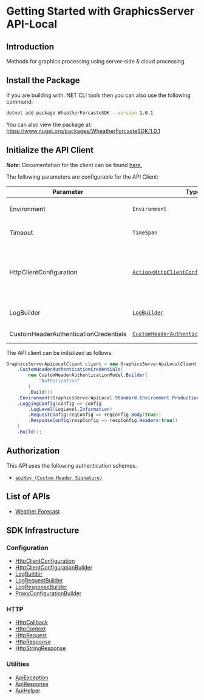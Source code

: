 
# Getting Started with GraphicsServer API-Local

## Introduction

Methods for graphics processing using server-side & cloud processing.

## Install the Package

If you are building with .NET CLI tools then you can also use the following command:

```bash
dotnet add package WheatherForcasteSDK --version 1.0.1
```

You can also view the package at:
https://www.nuget.org/packages/WheatherForcasteSDK/1.0.1

## Initialize the API Client

**_Note:_** Documentation for the client can be found [here.](https://www.github.com/shadabgraphxsource/wheather-forcaste-dotnet-sdk/tree/1.0.1/doc/client.md)

The following parameters are configurable for the API Client:

| Parameter | Type | Description |
|  --- | --- | --- |
| Environment | `Environment` | The API environment. <br> **Default: `Environment.Production`** |
| Timeout | `TimeSpan` | Http client timeout.<br>*Default*: `TimeSpan.FromSeconds(30)` |
| HttpClientConfiguration | [`Action<HttpClientConfiguration.Builder>`](https://www.github.com/shadabgraphxsource/wheather-forcaste-dotnet-sdk/tree/1.0.1/doc/http-client-configuration-builder.md) | Action delegate that configures the HTTP client by using the HttpClientConfiguration.Builder for customizing API call settings.<br>*Default*: `new HttpClient()` |
| LogBuilder | [`LogBuilder`](https://www.github.com/shadabgraphxsource/wheather-forcaste-dotnet-sdk/tree/1.0.1/doc/log-builder.md) | Represents the logging configuration builder for API calls |
| CustomHeaderAuthenticationCredentials | [`CustomHeaderAuthenticationCredentials`](https://www.github.com/shadabgraphxsource/wheather-forcaste-dotnet-sdk/tree/1.0.1/doc/auth/custom-header-signature.md) | The Credentials Setter for Custom Header Signature |

The API client can be initialized as follows:

```csharp
GraphicsServerApiLocalClient client = new GraphicsServerApiLocalClient.Builder()
    .CustomHeaderAuthenticationCredentials(
        new CustomHeaderAuthenticationModel.Builder(
            "Authorization"
        )
        .Build())
    .Environment(GraphicsServerApiLocal.Standard.Environment.Production)
    .LoggingConfig(config => config
        .LogLevel(LogLevel.Information)
        .RequestConfig(reqConfig => reqConfig.Body(true))
        .ResponseConfig(respConfig => respConfig.Headers(true))
    )
    .Build();
```

## Authorization

This API uses the following authentication schemes.

* [`apiKey (Custom Header Signature)`](https://www.github.com/shadabgraphxsource/wheather-forcaste-dotnet-sdk/tree/1.0.1/doc/auth/custom-header-signature.md)

## List of APIs

* [Weather Forecast](https://www.github.com/shadabgraphxsource/wheather-forcaste-dotnet-sdk/tree/1.0.1/doc/controllers/weather-forecast.md)

## SDK Infrastructure

### Configuration

* [HttpClientConfiguration](https://www.github.com/shadabgraphxsource/wheather-forcaste-dotnet-sdk/tree/1.0.1/doc/http-client-configuration.md)
* [HttpClientConfigurationBuilder](https://www.github.com/shadabgraphxsource/wheather-forcaste-dotnet-sdk/tree/1.0.1/doc/http-client-configuration-builder.md)
* [LogBuilder](https://www.github.com/shadabgraphxsource/wheather-forcaste-dotnet-sdk/tree/1.0.1/doc/log-builder.md)
* [LogRequestBuilder](https://www.github.com/shadabgraphxsource/wheather-forcaste-dotnet-sdk/tree/1.0.1/doc/log-request-builder.md)
* [LogResponseBuilder](https://www.github.com/shadabgraphxsource/wheather-forcaste-dotnet-sdk/tree/1.0.1/doc/log-response-builder.md)
* [ProxyConfigurationBuilder](https://www.github.com/shadabgraphxsource/wheather-forcaste-dotnet-sdk/tree/1.0.1/doc/proxy-configuration-builder.md)

### HTTP

* [HttpCallback](https://www.github.com/shadabgraphxsource/wheather-forcaste-dotnet-sdk/tree/1.0.1/doc/http-callback.md)
* [HttpContext](https://www.github.com/shadabgraphxsource/wheather-forcaste-dotnet-sdk/tree/1.0.1/doc/http-context.md)
* [HttpRequest](https://www.github.com/shadabgraphxsource/wheather-forcaste-dotnet-sdk/tree/1.0.1/doc/http-request.md)
* [HttpResponse](https://www.github.com/shadabgraphxsource/wheather-forcaste-dotnet-sdk/tree/1.0.1/doc/http-response.md)
* [HttpStringResponse](https://www.github.com/shadabgraphxsource/wheather-forcaste-dotnet-sdk/tree/1.0.1/doc/http-string-response.md)

### Utilities

* [ApiException](https://www.github.com/shadabgraphxsource/wheather-forcaste-dotnet-sdk/tree/1.0.1/doc/api-exception.md)
* [ApiResponse](https://www.github.com/shadabgraphxsource/wheather-forcaste-dotnet-sdk/tree/1.0.1/doc/api-response.md)
* [ApiHelper](https://www.github.com/shadabgraphxsource/wheather-forcaste-dotnet-sdk/tree/1.0.1/doc/api-helper.md)

